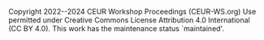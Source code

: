 Copyright 2022--2024 CEUR Workshop Proceedings (CEUR-WS.org)
Use permitted under Creative Commons License Attribution 4.0 International (CC BY 4.0).
This work has the maintenance status `maintained'.
